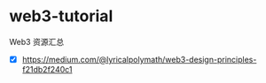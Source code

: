 # web3-tutorial
Web3 资源汇总

* [x] https://medium.com/@lyricalpolymath/web3-design-principles-f21db2f240c1
